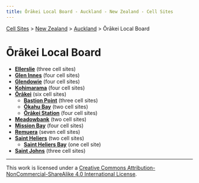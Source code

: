 ```yaml
---
title: Ōrākei Local Board - Auckland - New Zealand - Cell Sites
---
```


[Cell Sites](../../../) > [New Zealand](../../) > [Auckland](../) > Ōrākei Local Board

# Ōrākei Local Board

* **[Ellerslie](ellerslie)** (three cell sites)
* **[Glen Innes](glen-innes)** (four cell sites)
* **[Glendowie](glendowie)** (four cell sites)
* **[Kohimarama](kohimarama)** (four cell sites)
* **[Ōrākei](ōrākei)** (six cell sites)
    * **[Bastion Point](bastion-point)** (three cell sites)
    * **[Ōkahu Bay](ōkahu-bay)** (two cell sites)
    * **[Ōrākei Station](ōrākei-station)** (four cell sites)
* **[Meadowbank](meadowbank)** (two cell sites)
* **[Mission Bay](mission-bay)** (four cell sites)
* **[Remuera](remuera)** (seven cell sites)
* **[Saint Heliers](saint-heliers)** (two cell sites)
    * **[Saint Heliers Bay](saint-heliers-bay)** (one cell site)
* **[Saint Johns](saint-johns)** (three cell sites)

---

This work is licensed under a [Creative Commons Attribution-NonCommercial-ShareAlike 4.0 International License](http://creativecommons.org/licenses/by-nc-sa/4.0/).
